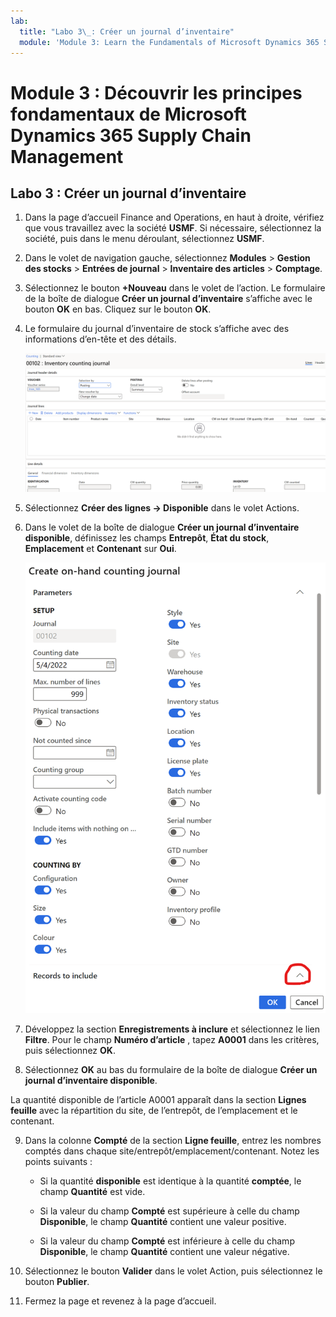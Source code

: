 ```yaml
---
lab:
  title: "Labo 3\_: Créer un journal d’inventaire"
  module: 'Module 3: Learn the Fundamentals of Microsoft Dynamics 365 Supply Chain Management'
---
```


# <a name="module-3-learn-the-fundamentals-of-microsoft-dynamics-365-supply-chain-management"></a>Module 3 : Découvrir les principes fondamentaux de Microsoft Dynamics 365 Supply Chain Management

## <a name="lab-3---create-a-counting-journal"></a>Labo 3 : Créer un journal d’inventaire

1. Dans la page d’accueil Finance and Operations, en haut à droite, vérifiez que vous travaillez avec la société **USMF**. Si nécessaire, sélectionnez la société, puis dans le menu déroulant, sélectionnez **USMF**.

2. Dans le volet de navigation gauche, sélectionnez **Modules** > **Gestion des stocks** > **Entrées de journal** > **Inventaire des articles** > **Comptage**.

3. Sélectionnez le bouton **+Nouveau** dans le volet de l’action. Le formulaire de la boîte de dialogue **Créer un journal d’inventaire** s’affiche avec le bouton **OK** en bas. Cliquez sur le bouton **OK**.

4. Le formulaire du journal d’inventaire de stock s’affiche avec des informations d’en-tête et des détails.

    ![Capture d’écran du formulaire du journal d’inventaire de stock avec des informations d’en-tête et des détails renseignés.](./media/lp-scm-m-002-warehouse-inventory-mgmt-06.png)

5. Sélectionnez **Créer des lignes -&gt; Disponible** dans le volet Actions.

6. Dans le volet de la boîte de dialogue **Créer un journal d’inventaire disponible**, définissez les champs **Entrepôt**, **État du stock**, **Emplacement** et **Contenant** sur **Oui**. 

    ![Capture d’écran du volet de la boîte de dialogue Créer un journal d’inventaire disponible avec les champs définis comme décrit.](./media/lp-scm-m-002-warehouse-inventory-mgmt-07.png)

7. Développez la section **Enregistrements à inclure** et sélectionnez le lien **Filtre**. Pour le champ **Numéro d’article** , tapez **A0001** dans les critères, puis sélectionnez **OK**.

8. Sélectionnez **OK** au bas du formulaire de la boîte de dialogue **Créer un journal d’inventaire disponible**.

La quantité disponible de l’article A0001 apparaît dans la section **Lignes feuille** avec la répartition du site, de l’entrepôt, de l’emplacement et le contenant.

9. Dans la colonne **Compté** de la section **Ligne feuille**, entrez les nombres comptés dans chaque site/entrepôt/emplacement/contenant. Notez les points suivants :

    - Si la quantité **disponible** est identique à la quantité **comptée**, le champ **Quantité** est vide.

    - Si la valeur du champ **Compté** est supérieure à celle du champ **Disponible**, le champ **Quantité** contient une valeur positive.

    - Si la valeur du champ **Compté** est inférieure à celle du champ **Disponible**, le champ **Quantité** contient une valeur négative.

10. Sélectionnez le bouton **Valider** dans le volet Action, puis sélectionnez le bouton **Publier**.

11. Fermez la page et revenez à la page d’accueil.

